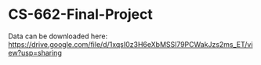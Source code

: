 # CS-662-Final-Project

Data can be downloaded here: https://drive.google.com/file/d/1xqsI0z3H6eXbMSSl79PCWakJzs2ms_ET/view?usp=sharing
